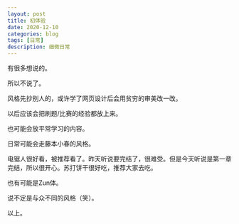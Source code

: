 ```yaml
---
layout: post
title: 初体验
date: 2020-12-10
categories: blog
tags: [日常]
description: 细微日常
---
```


 有很多想说的。

所以不说了。

风格先抄别人的，或许学了网页设计后会用贫穷的审美改一改。

以后应该会把刷题/比赛的经验都放上来。

也可能会放平常学习的内容。

日常可能会走藤本小春的风格。

电锯人很好看，被推荐看了。昨天听说要完结了，很难受。但是今天听说是第一章完结，所以很开心。苏打饼干很好吃，推荐大家去吃。

也有可能是Zun体。

说不定是与众不同的风格（笑）。

以上。












